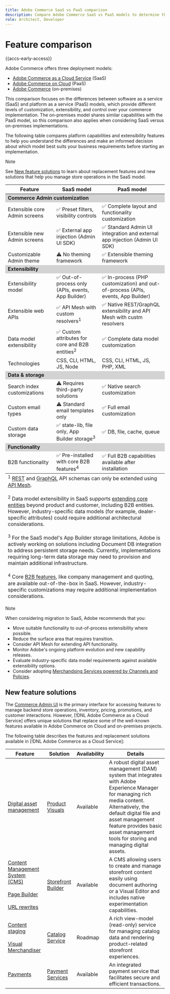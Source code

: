 ```yaml
---
title: Adobe Commerce SaaS vs PaaS comparison
description: Compare Adobe Commerce SaaS vs PaaS models to determine the best implementation approach for your business needs.
role: Architect, Developer
---
```


# Feature comparison

{{accs-early-access}}

Adobe Commerce offers three deployment models:

- [Adobe Commerce as a Cloud Service](overview.md) (SaaS)
- [Adobe Commerce on Cloud](https://experienceleague.adobe.com/en/docs/commerce-on-cloud/user-guide/overview) (PaaS)
- [Adobe Commerce](https://experienceleague.adobe.com/en/docs/commerce-operations/installation-guide/overview) (on-premises)

This comparison focuses on the differences between software as a service (SaaS) and platform as a service (PaaS) models, which provide different levels of customization, extensibility, and control over your commerce implementation. The on-premises model shares similar capabilities with the PaaS model, so this comparison also applies when considering SaaS versus on-premises implementations.

The following table compares platform capabilities and extensibility features to help you understand the differences and make an informed decision about which model best suits your business requirements before starting an implementation.

>[!NOTE]
>
>See [New feature solutions](#new-feature-solutions) to learn about replacement features and new solutions that help you manage store operations in the SaaS model.

<table>
    <thead>
        <tr>
            <th>Feature</th>
            <th>SaaS model</th>
            <th>PaaS model</th>
        </tr>
    </thead>
    <tbody>
        <tr>
            <td colspan="3" style="background:lightgray;"><strong>Commerce Admin customization</strong></td>
        </tr>
        <tr>
            <td>Extensible core Admin screens</td>
            <td>✅ Preset filters, visibility controls</td>
            <td>✅ Complete layout and functionality customization</td>
        </tr>
        <tr>
            <td>Extensible new Admin screens</td>
            <td>✅ External app injection (Admin UI SDK)</td>
            <td>✅ Standard Admin UI integration and external app injection (Admin UI SDK)</td>
        </tr>
        <tr>
            <td>Customizable Admin theme</td>
            <td>⚠️ No theming framework</td>
            <td>✅ Extensible theming framework</td>
        </tr>
        <tr>
            <td colspan="3" style="background:lightgray;"><strong>Extensibility</strong></td>
        </tr>
        <tr>
            <td>Extensibility model</td>
            <td>✅ Out-of-process only (APIs, events, App Builder)</td>
            <td>✅ In-process (PHP customization) and out-of-process (APIs, events, App Builder)</td>
        </tr>
        <tr>
            <td>Extensible web APIs</td>
            <td>✅ API Mesh with custom resolvers<sup>1</sup></td>
            <td>✅ Native REST/GraphQL extensibility and API Mesh with custm resolvers</td>
        </tr>
        <tr>
            <td>Data model extensibility</td>
            <td>✅ Custom attributes for core and B2B entities<sup>2</sup></td>
            <td>✅ Complete data model customization</td>
        </tr>
        <tr>
            <td>Technologies</td>
            <td>CSS, CLI, HTML, JS, Node</td>
            <td>CSS, CLI, HTML, JS, PHP, XML</td>
        </tr>
        <tr>
            <td colspan="3" style="background:lightgray;"><strong>Data & storage</strong></td>
        </tr>
        <tr>
            <td>Search index customizations</td>
            <td>⚠️ Requires third-party solutions</td>
            <td>✅ Native search customization</td>
        </tr>
        <tr>
            <td>Custom email types</td>
            <td>⚠️ Standard email templates only</td>
            <td>✅ Full email customization</td>
        </tr>
        <tr>
            <td>Custom data storage</td>
            <td>✅ state-lib, file only, App Builder storage<sup>3</sup></td>
            <td>✅ DB, file, cache, queue</td>
        </tr>
        <tr>
            <td colspan="3" style="background:lightgray;"><strong>Functionality</strong></td>
        </tr>
        <tr>
            <td>B2B functionality</td>
            <td>✅ Pre-installed with core B2B features<sup>4</sup></td>
            <td>✅ Full B2B capabilities available after installation</td>
        </tr>
    </tbody>
    <tfoot>
        <tr>
            <td colspan="3">
                <sup>1</sup> <a href="https://developer.adobe.com/commerce/services/reference/cloud/rest/">REST</a> and <a href="https://developer.adobe.com/commerce/services/reference/cloud/graphql/">GraphQL</a> API schemas can only be extended using <a href="https://developer.adobe.com/graphql-mesh-gateway/">API Mesh</a>.
                <br><br>
                <sup>2</sup> Data model extensibility in SaaS supports <a href="https://developer.adobe.com/commerce/services/cloud/guides/custom-attributes/">extending core entities</a> beyond product and customer, including B2B entities. However, industry-specific data models (for example, dealer-specific attributes) could require additional architectural considerations.
                <br><br>
                <sup>3</sup> For the SaaS model's App Builder storage limitations, Adobe is actively working on solutions including Document DB integration to address persistent storage needs. Currently, implementations requiring long-term data storage may need to provision and maintain additional infrastructure.
                <br><br>
                <sup>4</sup> Core <a href="https://experienceleague.adobe.com/en/docs/commerce-admin/b2b/guide-overview">B2B features</a>, like company management and quoting, are available out-of-the-box in SaaS. However, industry-specific customizations may require additional implementation considerations.
            </td>
        </tr>
    </tfoot>
</table>

>[!NOTE]
>
>When considering migration to SaaS, Adobe recommends that you:
>
>- Move suitable functionality to out-of-process extensibility where possible.
>- Reduce the surface area that requires transition.
>- Consider API Mesh for extending API functionality.
>- Monitor Adobe's ongoing platform evolution and new capability releases.
>- Evaluate industry-specific data model requirements against available extensibility options.
>- Consider adopting [Merchandsing Services powered by Channels and Policies](../optimizer/catalog/overview.md).

## New feature solutions

The [Commerce Admin UI](https://experienceleague.adobe.com/en/docs/commerce-admin/systems/guide-overview) is the primary interface for accessing features to manage backend store operations, inventory, pricing, promotions, and customer interactions. However, [!DNL Adobe Commerce as a Cloud Service] offers unique solutions that replace some of the well-known features available in Adobe Commerce on Cloud and on-premises projects.

The following table describes the features and replacement solutions available in [!DNL Adobe Commerce as a Cloud Service]:

| Feature | Solution | Availability | Details|
|---------|----------|--------------|--------|
| [Digital asset management](https://experienceleague.adobe.com/en/docs/commerce-admin/content-design/wysiwyg/gallery/media-gallery-asset-management) | [Product Visuals](https://experienceleague.adobe.com/en/docs/commerce-admin/content-design/aem-asset-management/aem-assets-integration) | Available | A robust digital asset management (DAM) system that integrates with Adobe Experience Manager for managing rich media content. Alternatively, the default digital file and asset management feature provides basic asset management tools for storing and managing digital assets. |
| [Content Management System (CMS)](https://experienceleague.adobe.com/en/docs/commerce-admin/content-design/guide-overview)<br/><br/>[Page Builder](https://experienceleague.adobe.com/en/docs/commerce-admin/page-builder/guide-overview)<br/><br/>[URL rewrites](https://experienceleague.adobe.com/en/docs/commerce-admin/marketing/seo/url-rewrites/url-rewrite) | [Storefront Builder](https://experienceleague.adobe.com/developer/commerce/storefront/merchants/get-started/) | Available | A CMS allowing users to create and manage storefront content easily using document authoring or a Visual Editor and includes native experimentation capabilities. |
| [Content staging](https://experienceleague.adobe.com/en/docs/commerce-admin/content-design/staging/content-staging)<br/><br/>[Visual Merchandiser](https://experienceleague.adobe.com/en/docs/commerce-admin/marketing/merchandising/visual-merch/visual-merchandiser) | [Catalog Service](../catalog-service/overview.md) | Roadmap | A rich view-model (read-only) service for managing catalog data and rendering product-related storefront experiences. |
| [Payments](https://experienceleague.adobe.com/en/docs/commerce-admin/stores-sales/payments/payments) | [Payment Services](../payment-services/guide-overview.md) | Available | An integrated payment service that facilitates secure and efficient transactions. |
